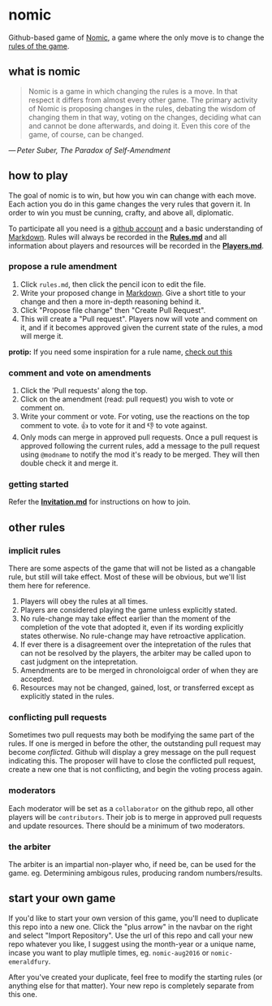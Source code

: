 # nomic
Github-based game of [Nomic](https://en.wikipedia.org/wiki/Nomic), a game where the only move is to change the [rules of the game](rules.md).

## what is nomic

> Nomic is a game in which changing the rules is a move. In that respect it differs from almost every other game. The primary activity of Nomic is proposing changes in the rules, debating the wisdom of changing them in that way, voting on the changes, deciding what can and cannot be done afterwards, and doing it. Even this core of the game, of course, can be changed.

_— Peter Suber, The Paradox of Self-Amendment_

## how to play
The goal of nomic is to win, but how you win can change with each move. Each action you do in this game changes the very rules that govern it. In order to win you must be cunning, crafty, and above all, diplomatic. 

To participate all you need is a [github account](https://github.com/join) and a basic understanding of [Markdown](https://github.com/adam-p/markdown-here/wiki/Markdown-Cheatsheet). Rules will always be recorded in the **[Rules.md](./rules.md)** and all information about players and resources will be recorded in the **[Players.md](./players.md)**.

### propose a rule amendment
1. Click `rules.md`, then click the pencil icon to edit the file.
1. Write your proposed change in [Markdown](https://github.com/adam-p/markdown-here/wiki/Markdown-Cheatsheet). Give a short title to your change and then a more in-depth reasoning behind it.
1. Click "Propose file change" then "Create Pull Request".
1. This will create a "Pull request". Players now will vote and comment on it, and if it becomes approved given the current state of the rules, a mod will merge it.

**protip:** If you need some inspiration for a rule name, [check out this](https://en.wikipedia.org/wiki/List_of_Latin_legal_terms)

### comment and vote on amendments
1. Click the 'Pull requests' along the top.
1. Click on the amendment (read: pull request) you wish to vote or comment on.
1. Write your comment or vote. For voting, use the reactions on the top comment to vote. :+1: to vote for it and :-1: to vote against.
1. Only mods can merge in approved pull requests. Once a pull request is approved following the current rules, add a message to the pull request using `@modname` to notify the mod it's ready to be merged. They will then double check it and merge it.

### getting started
Refer the **[Invitation.md](invitation.md)** for instructions on how to join.

## other rules

### implicit rules
There are some aspects of the game that will not be listed as a changable rule, but still will take effect. Most of these will be obvious, but we'll list them here for reference.

1. Players will obey the rules at all times.
1. Players are considered playing the game unless explicitly stated.
1. No rule-change may take effect earlier than the moment of the completion of the vote that adopted it, even if its wording explicitly states otherwise. No rule-change may have retroactive application.
1. If ever there is a disagreement over the intepretation of the rules that can not be resolved by the players, the arbiter may be called upon to cast judgment on the intepretation.
1. Amendments are to be merged in chronoloigcal order of when they are accepted.
1. Resources may not be changed, gained, lost, or transferred except as explicitly stated in the rules.

### conflicting pull requests
Sometimes two pull requests may both be modifying the same part of the rules. If one is merged in before the other, the outstanding pull request may become _conflicted_. Github will display a grey message on the pull request indicating this. The proposer will have to close the conflicted pull request, create a new one that is not conflicting, and begin the voting process again.

### moderators
Each moderator will be set as a `collaborator` on the github repo, all other players will be `contributors`. Their job is to merge in approved pull requests and update resources. There should be a minimum of two moderators.

### the arbiter
The arbiter is an impartial non-player who, if need be, can be used for the game. eg. Determining ambigous rules, producing random numbers/results.

## start your own game
If you'd like to start your own version of this game, you'll need to duplicate this repo into a new one. Click the "plus arrow" in the navbar on the right and select "Import Repository". Use the url of this repo and call your new repo whatever you like, I suggest using the month-year or a unique name, incase you want to play mutliple times, eg. `nomic-aug2016` or `nomic-emeraldfury`. 

After you've created your duplicate, feel free to modify the starting rules (or anything else for that matter). Your new repo is completely separate from this one.
